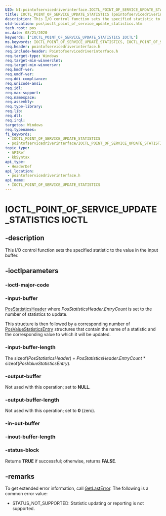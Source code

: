 ```yaml
---
UID: NI:pointofservicedriverinterface.IOCTL_POINT_OF_SERVICE_UPDATE_STATISTICS
title: IOCTL_POINT_OF_SERVICE_UPDATE_STATISTICS (pointofservicedriverinterface.h)
description: This I/O control function sets the specified statistic to the value in the input buffer.
old-location: pos\ioctl_point_of_service_update_statistics.htm
tech.root: pos
ms.date: 08/21/2020
keywords: ["IOCTL_POINT_OF_SERVICE_UPDATE_STATISTICS IOCTL"]
ms.keywords: IOCTL_POINT_OF_SERVICE_UPDATE_STATISTICS, IOCTL_POINT_OF_SERVICE_UPDATE_STATISTICS control, IOCTL_POINT_OF_SERVICE_UPDATE_STATISTICS control code, pointofservicedriverinterface/IOCTL_POINT_OF_SERVICE_UPDATE_STATISTICS, pos.ioctl_point_of_service_update_statistics
req.header: pointofservicedriverinterface.h
req.include-header: Pointofservicedriverinterface.h
req.target-type: Windows
req.target-min-winverclnt: 
req.target-min-winversvr: 
req.kmdf-ver: 
req.umdf-ver: 
req.ddi-compliance: 
req.unicode-ansi: 
req.idl: 
req.max-support: 
req.namespace: 
req.assembly: 
req.type-library: 
req.lib: 
req.dll: 
req.irql: 
targetos: Windows
req.typenames: 
f1_keywords:
 - IOCTL_POINT_OF_SERVICE_UPDATE_STATISTICS
 - pointofservicedriverinterface/IOCTL_POINT_OF_SERVICE_UPDATE_STATISTICS
topic_type:
 - APIRef
 - kbSyntax
api_type:
 - HeaderDef
api_location:
 - pointofservicedriverinterface.h
api_name:
 - IOCTL_POINT_OF_SERVICE_UPDATE_STATISTICS
---
```


# IOCTL_POINT_OF_SERVICE_UPDATE_STATISTICS IOCTL


## -description

This I/O control function sets the specified statistic to the value in the input buffer.

## -ioctlparameters

### -ioctl-major-code

### -input-buffer

[PosStatisticsHeader](./ns-pointofservicedriverinterface-_posstatisticsheader.md) where *PosStatisticsHeader.EntryCount* is set to the number of statistics to update.

This structure is then followed by a corresponding number of [PosValueStatisticsEntry](./ns-pointofservicedriverinterface-_posvaluestatisticsentry.md) structures that contain the name of a statistic and the corresponding value to which it will be updated.

### -input-buffer-length

The sizeof(*PosStatisticsHeader*) + *PosStatisticsHeader.EntryCount* * sizeof(*PosValueStatisticsEntry*).

### -output-buffer

Not used with this operation; set to **NULL**.

### -output-buffer-length

Not used with this operation; set to **0** (zero).

### -in-out-buffer

### -inout-buffer-length

### -status-block

Returns **TRUE** if successful; otherwise, returns **FALSE**.

## -remarks

To get extended error information, call [GetLastError](/windows/win32/api/errhandlingapi/nf-errhandlingapi-getlasterror). The following is a common error value:

- STATUS_NOT_SUPPORTED: Statistic updating or reporting is not supported.
